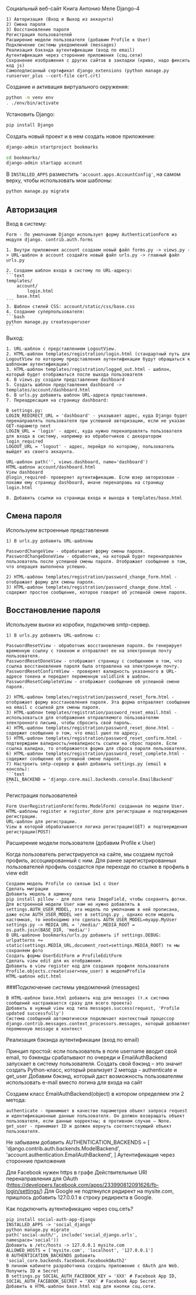 Социальный веб-сайт
Книга Антонио Меле Django-4


    1) Авторизация (Вход и Выход из аккаунта)
    2) Смена пароля
    3) Восстановление пароля
    Регистрация пользователей
    Расширение модели пользователя (добавим Profile к User)
    Подключение системы уведомлений (messages)
    Реализация бэкэнда аутентификации (вход по email)
    Аутентификация через сторонние приложения (соц.сети)
    Сохранение изображения с других сайтов в закладки (криво, надо фиксить код js)
    Самоподписанный сертификат django_extensions (python manage.py runserver_plus --cert-file cert.crt)

Создание и активация виртуального окружения:
```bash
python -m venv env
. ./env/bin/activate
```
Установить Django:
```bash
pip install Django
```
Создать новый проект и в нем создать новое приложение:
```bash
django-admin startproject bookmarks

cd bookmarks/
django-admin startapp account
```
В `INSTALLED_APPS` разместить `'account.apps.AccountConfig'`, на самом верху, чтобы использовать мои шаблоны:
```bash
python manage.py migrate
```
## Авторизация

Вход в систему:

    Form - По умолчанию Django использует форму AuthenticationForm из модуля django. contrib.auth.forms

    1. Внутри приложения account создаем новый файл forms.py -> views.py -> URL-шаблон в account создайте новый файл urls.py -> главный файл urls.py

    2. Создаем шаблон входа в систему по URL-адресу:
    ```text
    templates/
        account/
            login.html
        base.html
    ```
    3. Шаблон стилей CSS: account/static/css/base.css
    4. Создание суперпользователя:
    ```bash
    python manage.py createsuperuser
    ```


Выход:

    1. URL-шаблон c представлением LogoutView.
    2. HTML-шаблон templates/registration/login.html (стандартный путь для LogoutView по которому представления аутентификации будут обращаться к шаблонам аутентификации)
    3. HTML-шаблон templates/registration/logged_out.html - шаблон, который будет отображаться после выхода пользователя
    4. В views.py создали представление dashboard
    5. Создать шаблон представления dashboard -> templates/account/dashboard.html
    6. В urls.py добавить шаблон URL-адреса представления.
    7. Переадресация на страницу dashboard:

    В settings.py:
    LOGIN_REDIRECT_URL = 'dashboard' - указывает адрес, куда Django будет перенаправлять пользователя при успешной авторизации, если не указан GET-параметр next
    LOGIN_URL = 'login' - адрес, куда нужно перенаправлять пользователя для входа в систему, например из обработчиков с декоратором login_required
    LOGOUT_URL = 'logout' - адрес, перейдя по которому, пользователь выйдет из своего аккаунта.

    URL-шаблон path('', views.dashboard, name='dashboard')
    HTML-шаблон account/dashboard.html
    View dashboard
    @login_required- проверяет аутентификацию. Если юзер авторизован - покажи ему страницу dashboard, иначе перенаправь на страницу login.html

    8. Добавить ссылки на страницы входа и выхода в templates/base.html

## Смена пароля

Используем встроенные представления

    1) В urls.py добавить URL-шаблоны

    PasswordChangeView - обрабатывает форму смены пароля.
    PasswordChangeDoneView - обработчик, на который будет перенаправлен пользователь после успешной смены пароля. Отображает сообщение о том, что операция выполнена успешно.

    2) HTML-шаблон templates/registration/password_change_form.html - отображает форму для смены пароля.
    3) HTML-шаблон templates/registration/password_change_done.html - содержит простое сообщение, которое говорит об успешной смене пароля.

## Восстановление пароля

Используем вьюхи из коробки, подключив smtp-сервер.

    1) В urls.py добавить URL-шаблоны c:

    PasswordResetView - обработчик восстановления пароля. Он генерирует временную ссылку с токеном и отправляет ее на электронную почту пользователя.
    PasswordResetDoneView - отображает страницу с сообщением о том, что ссылка восстановления пароля была отправлена на электронную почту.
    PasswordResetConfirmView - проверяет валидность указанного в URL-адресе токена и передает переменную validlink в шаблон.
    PasswordResetCompleteView - отображает сообщение об успешной смене пароля.

    2) HTML-шаблон templates/registration/password_reset_form.html - отображает форму восстановления пароля. Эта форма отправляет сообщение на email с ссылкой для смены пароля.
    3) HTML-шаблон templates/registration/password_reset_email.html - использоваться для отображения отправляемого пользователям электронного письма, чтобы сбросить свой пароль.
    4) HTML-шаблон templates/registration/password_reset_done.html - содержит сообщение о том, что email ушел по адресу.
    5) HTML-шаблон templates/registration/password_reset_confirm.html - подтверждаем валидность/невалидность ссылки на сброс пароля. Если ссылка валидна, то отображается форма для сброса пароля пользователя.
    6) HTML-шаблон templates/registration/password_reset_complete.html - содержит сообщение об успешной смене пароля.
    7) Настроить smtp-сервер в файл добавить settings.py (email в консоль):
    ```text
    EMAIL_BACKEND = 'django.core.mail.backends.console.EmailBackend'
    ```

Регистрация пользователей

    Form UserRegistrationForm(forms.ModelForm) созданная по модели User.
    HTML-шаблоны register и register_done для регистрации и подтверждения регистрации.
    URL-шаблон для регистрации.
    View в которой обрабатывается логика регистрации(GET) и подтверждения регистрации(POST)

Расширение модели пользователя (добавим Profile к User)

Когда пользователь регистрируется на сайте, мы создаем пустой профиль, ассоциированный с ним.
Для ранее зарегистрированных пользователей профиль создастся при переходе по ссылке в профиль в view edit

    Cоздаем модель Profile со связью 1к1 c User
    Сделать миграции
    Добавить модель в админку
    pip install pillow - для поля типа ImageField, чтобы сохранять фотки.
    Для встроенной модели User нам не нужно добавлять в settings.AUTH_USER_MODEL, эта модель по умолчанию в ней прописана, даже если AUTH_USER_MODEL нет в settings.py , однако если модель кастомная, то необходимо это сделать AUTH_USER_MODEL=myapp.MyUser
    settings.py -> MEDIA_URL = '/media/',MEDIA_ROOT = os.path.join(BASE_DIR, 'media/')
    В URL-шаблоне bookmarks/urls.py добавить if settings.DEBUG: urlpatterns += static(settings.MEDIA_URL,document_root=settings.MEDIA_ROOT) тк мы сохраняем фото
    Создать формы UserEditForm и ProfileEditForm
    Сделать view edit для их отображения.
    Добавить в view register код для создания профиля пользователя Profile.objects.create(user=new_user) в моделиProfile
    HTML-шаблон edit.html

###Подключение системы уведомлений (messages)

    В HTML-шаблон base.html добавить код для messages (т.к система сообщений настраивается сразу для всего проекта)
    Добавить в нужный view код типа messages.success(request, 'Profile updated successfully')
    Система сообщений автоматически подключает контекстный процессор django.contrib.messages.context_processors.messages, который добавляет переменную message в контекст

Реализация бэкэнда аутентификации (вход по email)

Принцип простой: если пользователь в поле username вводит свой email, то бэкенды срабатывают по очереди и EmailAuthBackend запускает в систему пользователя.
Создать свой бэкэнд – это значит создать Python-класс, который реализует 2 метода - authenticate и get_user
Добавим бэкэнд, который даст возможность пользователям использовать e-mail вместо логина для входа на сайт

Создаем класс EmailAuthBackend(object) в котором определяем эти 2 метода:

    authenticate - принимает в качестве параметров объект запроса request и идентификационные данные пользователя. Он должен возвращать объект пользователя, если данные корректны; в противном случае – None.
    get_user - принимает ID и должен вернуть соответствующий объект пользователя.

Не забываем добавить AUTHENTICATION_BACKENDS = [ 'django.contrib.auth.backends.ModelBackend', 'account.authentication.EmailAuthBackend', ]
Аутентификация через сторонние приложения

Для Facebook нужен https в графе Действительные URI перенаправления для OAuth (https://developers.facebook.com/apps/233990812091626/fb-login/settings/) Для Google не подтянулся редирект на mysite.com, пришлось добавить 127.0.0.1 в строку редиректа в Google.

Как подключить аутентификацию через соц.сеть?

    pip install social-auth-app-django
    INSTALLED_APPS -> 'social_django'
    python manage.py migrate
    path('social-auth/', include('social_django.urls', namespace='social'))
    Добавить в /etc/hosts -> 127.0.0.1 mysite.com
    ALLOWED_HOSTS = ['mysite.com', 'localhost', '127.0.0.1']
    В AUTHENTICATION_BACKENDS добавить 'social_core.backends.facebook.FacebookOAuth2'
    В личном кабинете разработчика создать приложение c OAuth для Web. Получить ID и Secret
    В settings.py SOCIAL_AUTH_FACEBOOK_KEY = 'XXX' # Facebook App ID, SOCIAL_AUTH_FACEBOOK_SECRET = 'XXX' # Facebook App Secret
    Добавить в HTML-шаблон base.html код для кнопки соц.сети.
